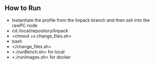 ## How to Run

* Instantiate the profile from the linpack branch and then ssh into the rawPC node
* cd /local/repository/linpack
* <chmod +x change_files.sh>
* bash
* </change_files.sh>
* <./runBench.sh> for local 
* <./runImages.sh> for docker 
